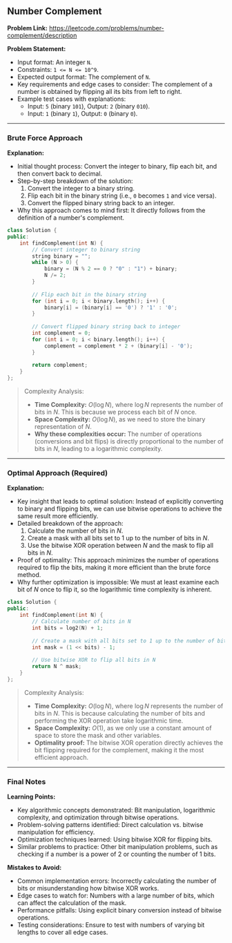 ## Number Complement

**Problem Link:** https://leetcode.com/problems/number-complement/description

**Problem Statement:**
- Input format: An integer `N`.
- Constraints: `1 <= N <= 10^9`.
- Expected output format: The complement of `N`.
- Key requirements and edge cases to consider: The complement of a number is obtained by flipping all its bits from left to right.
- Example test cases with explanations:
  - Input: `5` (binary `101`), Output: `2` (binary `010`).
  - Input: `1` (binary `1`), Output: `0` (binary `0`).

---

### Brute Force Approach

**Explanation:**
- Initial thought process: Convert the integer to binary, flip each bit, and then convert back to decimal.
- Step-by-step breakdown of the solution:
  1. Convert the integer to a binary string.
  2. Flip each bit in the binary string (i.e., `0` becomes `1` and vice versa).
  3. Convert the flipped binary string back to an integer.
- Why this approach comes to mind first: It directly follows from the definition of a number's complement.

```cpp
class Solution {
public:
    int findComplement(int N) {
        // Convert integer to binary string
        string binary = "";
        while (N > 0) {
            binary = (N % 2 == 0 ? "0" : "1") + binary;
            N /= 2;
        }
        
        // Flip each bit in the binary string
        for (int i = 0; i < binary.length(); i++) {
            binary[i] = (binary[i] == '0') ? '1' : '0';
        }
        
        // Convert flipped binary string back to integer
        int complement = 0;
        for (int i = 0; i < binary.length(); i++) {
            complement = complement * 2 + (binary[i] - '0');
        }
        
        return complement;
    }
};
```

> Complexity Analysis:
> - **Time Complexity:** $O(\log N)$, where $\log N$ represents the number of bits in $N$. This is because we process each bit of $N$ once.
> - **Space Complexity:** $O(\log N)$, as we need to store the binary representation of $N$.
> - **Why these complexities occur:** The number of operations (conversions and bit flips) is directly proportional to the number of bits in $N$, leading to a logarithmic complexity.

---

### Optimal Approach (Required)

**Explanation:**
- Key insight that leads to optimal solution: Instead of explicitly converting to binary and flipping bits, we can use bitwise operations to achieve the same result more efficiently.
- Detailed breakdown of the approach:
  1. Calculate the number of bits in $N$.
  2. Create a mask with all bits set to 1 up to the number of bits in $N$.
  3. Use the bitwise XOR operation between $N$ and the mask to flip all bits in $N$.
- Proof of optimality: This approach minimizes the number of operations required to flip the bits, making it more efficient than the brute force method.
- Why further optimization is impossible: We must at least examine each bit of $N$ once to flip it, so the logarithmic time complexity is inherent.

```cpp
class Solution {
public:
    int findComplement(int N) {
        // Calculate number of bits in N
        int bits = log2(N) + 1;
        
        // Create a mask with all bits set to 1 up to the number of bits in N
        int mask = (1 << bits) - 1;
        
        // Use bitwise XOR to flip all bits in N
        return N ^ mask;
    }
};
```

> Complexity Analysis:
> - **Time Complexity:** $O(\log N)$, where $\log N$ represents the number of bits in $N$. This is because calculating the number of bits and performing the XOR operation take logarithmic time.
> - **Space Complexity:** $O(1)$, as we only use a constant amount of space to store the mask and other variables.
> - **Optimality proof:** The bitwise XOR operation directly achieves the bit flipping required for the complement, making it the most efficient approach.

---

### Final Notes

**Learning Points:**
- Key algorithmic concepts demonstrated: Bit manipulation, logarithmic complexity, and optimization through bitwise operations.
- Problem-solving patterns identified: Direct calculation vs. bitwise manipulation for efficiency.
- Optimization techniques learned: Using bitwise XOR for flipping bits.
- Similar problems to practice: Other bit manipulation problems, such as checking if a number is a power of 2 or counting the number of 1 bits.

**Mistakes to Avoid:**
- Common implementation errors: Incorrectly calculating the number of bits or misunderstanding how bitwise XOR works.
- Edge cases to watch for: Numbers with a large number of bits, which can affect the calculation of the mask.
- Performance pitfalls: Using explicit binary conversion instead of bitwise operations.
- Testing considerations: Ensure to test with numbers of varying bit lengths to cover all edge cases.